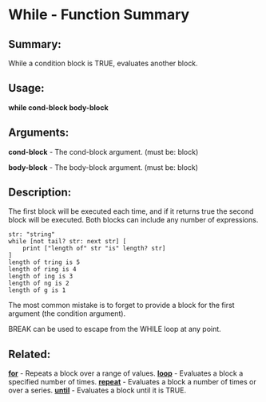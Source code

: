 # While - Function Summary

## Summary:

While a condition block is TRUE, evaluates another block.

## Usage:

**while cond-block body-block**

## Arguments:

**cond-block** - The cond-block argument. (must be: block)

**body-block** - The body-block argument. (must be: block)

## Description:

The first block will be executed each time, and if it returns true the second block will be executed. Both blocks can include any number of expressions.

```
str: "string"
while [not tail? str: next str] [
	print ["length of" str "is" length? str]
]
length of tring is 5
length of ring is 4
length of ing is 3
length of ng is 2
length of g is 1
```

The most common mistake is to forget to provide a block for the first argument (the condition argument).

BREAK can be used to escape from the WHILE loop at any point.

## Related:

[**for**](http://www.rebol.com/docs/words/wfor.html) - Repeats a block over a range of values.
[**loop**](http://www.rebol.com/docs/words/wloop.html) - Evaluates a block a specified number of times.
[**repeat**](http://www.rebol.com/docs/words/wrepeat.html) - Evaluates a block a number of times or over a series.
[**until**](http://www.rebol.com/docs/words/wuntil.html) - Evaluates a block until it is TRUE. 